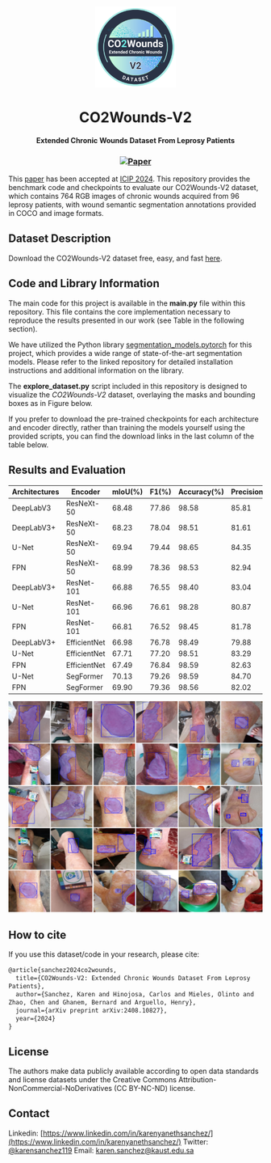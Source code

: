 <div align="center">
  <img src="https://github.com/simatec-uis/CO2Wounds-V2/blob/main/figures/logo.png" alt="Logo" width="160"/>
  <h1>CO2Wounds-V2</h1>
  <h2 style="font-size: 14px;">Extended Chronic Wounds Dataset From Leprosy Patients</h2>
  <h3>
    <a href="https://ieeexplore.ieee.org/stamp/stamp.jsp?tp=&arnumber=10647641">
      <img src="https://img.shields.io/badge/Paper-pdf-blue" alt="Paper"/>
    </a>
  </h3>
</div>

This [paper](https://ieeexplore.ieee.org/abstract/document/10647641) has been accepted at [ICIP 2024](https://2024.ieeeicip.org/). This repository provides the benchmark code and checkpoints to evaluate our CO2Wounds-V2 dataset, which contains 764 RGB images of chronic wounds acquired from 96 leprosy patients, with wound semantic segmentation annotations provided in COCO and image formats.

## Dataset Description

Download the CO2Wounds-V2 dataset free, easy, and fast [here](https://ieee-dataport.org/open-access/co2wounds-v2-extended-chronic-wounds-dataset-leprosy-patients-segmentation-and-detection/).

## Code and Library Information

The main code for this project is available in the **main.py** file within this repository. This file contains the core implementation necessary to reproduce the results presented in our work (see Table in the following section).

We have utilized the Python library [segmentation_models.pytorch](https://github.com/qubvel-org/segmentation_models.pytorch) for this project, which provides a wide range of state-of-the-art segmentation models. Please refer to the linked repository for detailed installation instructions and additional information on the library.

The **explore_dataset.py** script included in this repository is designed to visualize the _CO2Wounds-V2_ dataset, overlaying the masks and bounding boxes as in Figure below.

If you prefer to download the pre-trained checkpoints for each architecture and encoder directly, rather than training the models yourself using the provided scripts, you can find the download links in the last column of the table below.

## Results and Evaluation

| Architectures  | Encoder      | mIoU(%) | F1(%) | Accuracy(%) | Precision(%)  | Recall(%) | Checkpoints |
|----------------|--------------|-------|-------|-------|-------|------|-------|
| DeepLabV3      | ResNeXt-50   | 68.48 | 77.86 | 98.58 | 85.81 | 78.20 | [Download](https://osf.io/2p8yz) |
| DeepLabV3+     | ResNeXt-50   | 68.23 | 78.04 | 98.51 | 81.61 | 81.69 | [Download](https://osf.io/bvkqw) |
| U-Net          | ResNeXt-50   | 69.94 | 79.44 | 98.65 | 84.35 | 80.31 | [Download](https://osf.io/gncqf) |
| FPN            | ResNeXt-50   | 68.99 | 78.36 | 98.53 | 82.94 | 81.17 | Download |
| DeepLabV3+     | ResNet-101   | 66.88 | 76.55 | 98.40 | 83.04 | 79.02 | [Download](https://osf.io/ukgmq) |
| U-Net          | ResNet-101   | 66.96 | 76.61 | 98.28 | 80.87 | 81.10 | [Download](https://osf.io/2kstu) |
| FPN            | ResNet-101   | 66.81 | 76.52 | 98.45 | 81.78 | 79.61 | [Download](https://osf.io/jmt2u) |
| DeepLabV3+     | EfficientNet | 66.98 | 76.78 | 98.49 | 79.88 | 81.86 | [Download](https://osf.io/vxwsj) |
| U-Net          | EfficientNet | 67.71 | 77.20 | 98.51 | 83.29 | 77.80 | [Download](https://osf.io/z7f8p) |
| FPN            | EfficientNet | 67.49 | 76.84 | 98.59 | 82.63 | 80.34 | [Download](https://osf.io/d9tg4) |
| U-Net          | SegFormer    | 70.13 | 79.26 | 98.59 | 84.70 | 81.99 | [Download](https://osf.io/edawc) |
| FPN            | SegFormer    | 69.90 | 79.36 | 98.56 | 82.02 | 84.35 | Download |


![Figure 1: Visualization of CO2Wounds-V2 Dataset](figures/dataset_co2wounds.png)

## How to cite

If you use this dataset/code in your research, please cite:

```bibtext
@article{sanchez2024co2wounds,
  title={CO2Wounds-V2: Extended Chronic Wounds Dataset From Leprosy Patients},
  author={Sanchez, Karen and Hinojosa, Carlos and Mieles, Olinto and Zhao, Chen and Ghanem, Bernard and Arguello, Henry},
  journal={arXiv preprint arXiv:2408.10827},
  year={2024}
}
```

## License

The authors make data publicly available according to open data standards and license datasets under the Creative Commons Attribution-NonCommercial-NoDerivatives (CC BY-NC-ND) license.

## Contact

Linkedin: [https://www.linkedin.com/in/karenyanethsanchez/](https://www.linkedin.com/in/karenyanethsanchez/)
Twitter: [@karensanchez119](https://x.com/karensanchez119)
Email: karen.sanchez@kaust.edu.sa

